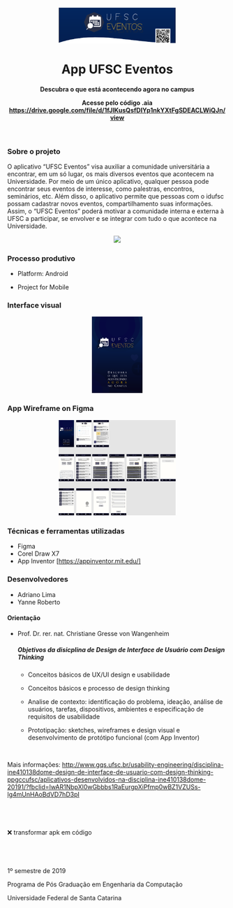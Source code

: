 <p align="center" width="100%">
    <img width="53%" src="https://github.com/ifYanneelse/App-UFSCEventos/blob/d02000841af71b42a3924c76acb95657b3396722/img/identidade.png">
  
<h1 align="center"> App UFSC Eventos </h1>
</p>

<h4 align="center"> Descubra o que está acontecendo agora no campus
    
Acesse pelo código .aia
https://drive.google.com/file/d/1fJIKusQsfDIYp1nkYXtFgSDEACLWiQJn/view  </h4>

<br>

### Sobre o projeto
O aplicativo “UFSC Eventos” visa auxiliar a comunidade universitária a encontrar, em um só lugar, os mais diversos eventos que acontecem na Universidade. Por meio de um único aplicativo, qualquer pessoa pode encontrar seus eventos de interesse, como palestras, encontros, seminários, etc. Além disso, o aplicativo permite que pessoas com o idufsc possam cadastrar novos eventos, compartilhamento suas informações. Assim, o “UFSC Eventos” poderá motivar a comunidade interna e externa à UFSC a participar, se envolver e se integrar com tudo o que acontece na Universidade.
<p align="center" width="100%">
    <img width="50%" src="https://github.com/ifYanneelse/App-UFSCEventos/blob/c08b281c9bf522e8f63a5c54d3a7885de5e33555/img/Documento%20sem%20t%C3%ADtulo.png">
</p>

### Processo produtivo
- Platform: Android
 
- Project for Mobile


### Interface visual

<p align="center" width="100%">
    <img width="23%" src="https://github.com/ifYanneelse/App-UFSCEventos/blob/d02000841af71b42a3924c76acb95657b3396722/screens/1%20screen%20entrada.png">
    </p>


### App Wireframe on Figma

<p align="center" width="100%">
<img width="53%" src="https://github.com/ifYanneelse/App-UFSCEventos/blob/fb8aab70a168717857c79c7cde805f26e7df467b/screens/prototipo%20ufsceventos%20azul.png"> 
</p>


### Técnicas e ferramentas utilizadas
- Figma
- Corel Draw X7
- App Inventor [https://appinventor.mit.edu/]


### Desenvolvedores
- Adriano Lima
- Yanne Roberto

#### Orientação
- Prof. Dr. rer. nat. Christiane Gresse von Wangenheim

    ##### Objetivos da disicplina de Design de Interface de Usuário com Design Thinking
    - Conceitos básicos de UX/UI design e usabilidade

    - Conceitos básicos e processo de design thinking

    - Analise de contexto: identificação do problema, ideação, análise de usuários, tarefas, dispositivos, ambientes e especificação de requisitos de usabilidade

    - Prototipação: sketches, wireframes e design visual e desenvolvimento de protótipo funcional (com App Inventor)

<br>

Mais informações: http://www.gqs.ufsc.br/usability-engineering/disciplina-ine410138dome-design-de-interface-de-usuario-com-design-thinking-ppgccufsc/aplicativos-desenvolvidos-na-disciplina-ine410138dome-20191/?fbclid=IwAR1NbpXl0wGbbbs1RaEurgpXiPfmp0wBZ1VZUSs-lg4mUnHAoBdVD7hD3pI

<br>

#
:x: transformar apk em código
#
<br>


1º semestre de 2019

Programa de Pós Graduação em Engenharia da Computação 

Universidade Federal de Santa Catarina

